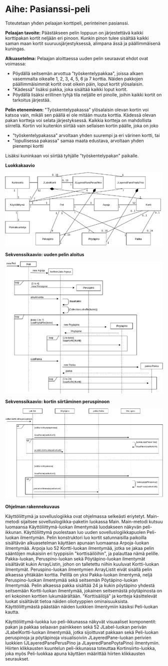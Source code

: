 # Aihe: Pasianssi-peli

Toteutetaan yhden pelaajan korttipeli, perinteinen pasianssi. 

**Pelaajan tavoite:** Päästäkseen pelin loppuun on järjestettävä kaikki korttipakan kortit neljään eri pinoon. Kunkin pinon tulee sisältää kaikki saman maan kortit suuruusjärjestyksessä, alimpana ässä ja päällimmäisenä kuningas. 

**Alkuasetelma:** Pelaajan aloittaessa uuden pelin seuraavat ehdot ovat voimassa:
- Pöydällä seitsemän arvottua "työskentelypakkaa", joissa alkaen vasemmalta oikealle 1, 2, 3, 4, 5, 6 ja 7 korttia. Näiden pakkojen päällimmäisimmät kortit ovat oikein päin, loput kortit ylösalaisin.
- "Kädessä" lisäksi pakka, joka sisältää kaikki loput kortit.
- Pöydällä lisäksi erillinen tyhjä tila neljälle eri pinolle, joihin kaikki kortit on tarkoitus järjestää. 

**Pelin eteneminen:** "Työskentelypakassa" ylösalaisin olevan kortin voi katsoa vain, mikäli sen päällä ei ole mitään muuta korttia. Kädessä olevan pakan kortteja voi selata järjestyksessä. Kaikkia kortteja on mahdollista siirrellä. Kortin voi kuitenkin siirtää vain sellaisen kortin päälle, joka on joko
- "työskentelypakassa" arvoltaan yhden suurempi ja eri värinen kortti, tai
- "lopullisessa pakassa" samaa maata edustava, arvoltaan yhden pienempi kortti

Lisäksi kuninkaan voi siirtää tyhjälle "työskentelypakan" paikalle.

**Luokkakaavio**

![Luokkakaavio](luokkakaavio.png)

**Sekvenssikaavio: uuden pelin aloitus**

![Sekvenssikaavio: uuden pelin aloittaminen](uusiPeliSkaavio.png "Sekvenssikaavio - uuden pelin aloitus")

**Sekvenssikaavio: kortin siirtäminen peruspinoon**

![Sekvenssikaavio: kortin siirtäminen peruspinoon](kortinSiirtoSkaavio.png "Sekvenssikaavio - kortin siirtäminen peruspinoon")


**Ohjelman rakennekuvaus**

Käyttöliittymä ja sovelluslogiikka ovat ohjelmassa selkeästi eriytetyt. Main-metodi sijaitsee sovelluslogiikka-paketin luokassa Main. Main-metodi kutsuu luomaansa Käyttöliittymä-luokan ilmentymää luodakseen näkyvän peli-ikkunan. Käyttöliittymä puolestaan luo uuden sovelluslogiikkapuolen Peli-luokan ilmentymän. Pelin konstruktori luo kortit satunnaisilla paikoilla sisältävän alkuasetelman käyttäen apunaan luomaansa Arpoja-luokan ilmentymää. Arpoja luo 52 Kortti-luokan ilmentymää, jotka se jakaa pelin sääntöjen mukaisiin eri tyyppisiin "korttisäilöihin", ja palauttaa nämä pelille. Pakka-luokan, Peruspino-luokan sekä Pöytäpino-luokan ilmentymät sisältävät kukin ArrayListin, johon on talletettu niihin kuuluvat Kortti-luokan ilmentymät. Peruspino-luokan ilmentymien ArrayListit eivät sisällä pelin alkaessa yhtäkään korttia. Pelillä on yksi Pakka-luokan ilmentymä, neljä Peruspino-luokan ilmentymää sekä seitsemän Pöytäpino-luokan ilmentymää. Pelin alkaessa pakka sisältää 24 ja kukin pöytäpino yhdestä seitsemään Kortti-luokan ilmentymää, jokainen seitsemästä pöytäpinosta on eri kokoinen korttien lukumäärältään. "Korttisäilöjä" ja kortteja käsittelevät luokat sisältävät tietoa näiden oliotyyppien ominaisuuksista. Käyttöliittymästä päästään näiden luokkien ilmentymiin käsiksi Peli-luokan kautta.

Käyttöliittymä-luokka luo peli-ikkunassa näkyvät visuaaliset komponentit: pakan ja pakkaa selaavan painikkeen sekä 52 JLabel-luokan perivän JLabelKortti-luokan ilmentymää, jotka sijoittuvat pakkaan sekä Peli-luokan peruspinoja ja pöytäpinoja visualisoiviin JLayeredPane-luokan perivien luokkien (JLayeredPanePerusPino ja JLayeredPanePoytaPino) ilmentymiin. Hiirten klikkausten kuuntelun peli-ikkunassa toteuttaa Kortinsiirto-luokka, joka myös Peli-luokkaa apuna käyttäen määrittää hiirten klikkausten seuraukset.
